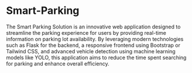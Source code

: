 # Smart-Parking
 The Smart Parking Solution is an innovative web application designed to streamline the parking experience for users by providing real-time information on parking lot availability. By leveraging modern technologies such as Flask for the backend, a responsive frontend using Bootstrap or Tailwind CSS, and advanced vehicle detection using machine learning models like YOLO, this application aims to reduce the time spent searching for parking and enhance overall efficiency.
